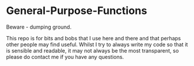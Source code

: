 # General-Purpose-Functions

Beware - dumping ground.

This repo is for bits and bobs that I use here and there and that perhaps other people may find useful.
Whilst I try to always write my code so that it is sensible and readable, it may not always be the most transparent, so please do contact me if you have any questions. 
